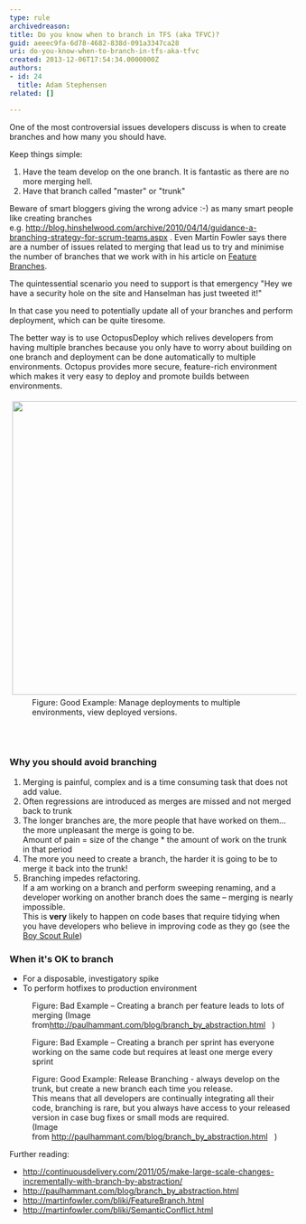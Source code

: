 ```yaml
---
type: rule
archivedreason: 
title: Do you know when to branch in TFS (aka TFVC)?
guid: aeeec9fa-6d78-4682-838d-091a3347ca28
uri: do-you-know-when-to-branch-in-tfs-aka-tfvc
created: 2013-12-06T17:54:34.0000000Z
authors:
- id: 24
  title: Adam Stephensen
related: []

---
```



<p>One of the most controversial issues developers discuss is when to create branches and how many you should have.</p><p>Keep things simple&#58;</p><ol><li>Have the team develop on the one branch. It is fantastic as there are no more merging hell.</li><li>Have that branch called &quot;master&quot; or &quot;trunk&quot;</li></ol><p>Beware of smart bloggers giving the wrong advice &#58;-) as many smart people like creating branches e.g.&#160;<a href="http&#58;//blog.hinshelwood.com/archive/2010/04/14/guidance-a-branching-strategy-for-scrum-teams.aspx"><span class="s2">http&#58;//blog.hinshelwood.com/archive/2010/04/14/guidance-a-branching-strategy-for-scrum-teams.aspx</span></a> 
   <img title="You are now leaving SSW" src="/Style%20Library/SSWStyles/CoreImages/external.gif" alt="" />. Even Martin Fowler says there are a number of issues related to merging that lead us to try and minimise the number of branches that we work with in his article on 
   <a href="http&#58;//martinfowler.com/bliki/FeatureBranch.html">Feature Branches</a>.</p><p>The quintessential scenario you need to support is that emergency &quot;Hey we have a security hole on the site and Hanselman has just tweeted it!&quot;</p><p>In that case you need to potentially update all of your branches and perform deployment, which can be quite tiresome.</p><p>The better way is to use OctopusDeploy which relives developers from having multiple branches because you only have to worry about building on one branch and deployment can be done automatically to multiple environments. Octopus provides more secure, feature-rich environment which makes it very easy to deploy and promote builds between environments.</p><dl class="goodImage"><dt>
      <img src="/TFS/RulesToBetterBranchingAndBuilds/SiteAssets/Pages/when-to-branch/2014-10-11_18-54-00.png" alt="" style="margin&#58;5px;width&#58;520px;" />
   </dt><dd>Figure&#58; Good Example&#58; Manage deployments to multiple environments, view deployed versions.</dd></dl>
<br><excerpt class='endintro'></excerpt><br>
<h3>Why you should avoid branching</h3>
<ol><li>Merging is painful, complex and is a time consuming task that does not add value.</li><li>Often regressions are introduced as merges are missed and not merged back to trunk</li><li>The longer branches are, the more people that have worked on them... the more unpleasant the merge is going to be.<br> Amount of pain = size of the change * the amount of work on the trunk in that period</li><li>The more you need to create a branch, the harder it is going to be to merge it back into the trunk!</li><li>Branching impedes refactoring.<br> If a am working on a branch and perform sweeping renaming, and a developer working on another branch does the same – merging is nearly impossible.<br> This is 
      <strong>very</strong> likely to happen on code bases that require tidying when you have developers who believe in improving code as they go (see the 
      <a href="http&#58;//www.ssw.com.au/ssw/standards/Rules/RulestoBetterCode.aspx#BoyscoutRule">Boy Scout Rule</a>)</li></ol><h3>When&#160;it's OK to&#160;branch</h3><ul><li>For a disposable, investigatory spike</li><li>To perform hotfixes to production environment</li></ul><dl class="badImage"><dt>
      <img src="/TFS/RulesToBetterBranchingAndBuilds/PublishingImages/branch-bad.jpg" alt="" />
   </dt><dd>Figure&#58; Bad Example – Creating a branch per feature leads to lots of merging (Image from<a href="http&#58;//paulhammant.com/blog/branch_by_abstraction.html"><span class="s2">http&#58;//paulhammant.com/blog/branch_by_abstraction.html</span></a> <img title="You are now leaving SSW" src="/Style%20Library/SSWStyles/CoreImages/external.gif" alt="" /> <img title="You are now leaving SSW" src="/Style%20Library/SSWStyles/CoreImages/external.gif" alt="" /> <img title="You are now leaving SSW" src="/Style%20Library/SSWStyles/CoreImages/external.gif" alt="" />)</dd></dl><dl class="badImage"><dt>
      <img src="/TFS/RulesToBetterBranchingAndBuilds/PublishingImages/branch-bad-2.jpg" alt="" />
   </dt><dd>Figure&#58; Bad Example – Creating a branch per sprint has everyone working on the same code but requires at least one merge every sprint</dd></dl><dl class="goodImage"><dt>
      <img src="/TFS/RulesToBetterBranchingAndBuilds/PublishingImages/branch-good.jpg" alt="" />
   </dt><dd>Figure&#58; Good Example&#58; Release Branching - always develop on the trunk, but create a new branch each time you release.&#160;<br>This means th​at all developers are continually integrating all their code, branching is rare, but you always have access to your released version in case bug fixes or small mods are required.<br>(Image from&#160;<a href="http&#58;//paulhammant.com/blog/branch_by_abstraction.html"><span class="s2">http&#58;//paulhammant.com/blog/branch_by_abstraction.html</span></a> <img title="You are now leaving SSW" src="/Style%20Library/SSWStyles/CoreImages/external.gif" alt="" /> <img title="You are now leaving SSW" src="/Style%20Library/SSWStyles/CoreImages/external.gif" alt="" /> <img title="You are now leaving SSW" src="/Style%20Library/SSWStyles/CoreImages/external.gif" alt="" />)</dd></dl><p>Further reading&#58;</p><ul><li>
      <a href="http&#58;//continuousdelivery.com/2011/05/make-large-scale-changes-incrementally-with-branch-by-abstraction/">http&#58;//continuousdelivery.com/2011/05/make-large-scale-changes-incrementally-with-branch-by-abstraction/</a> <img title="You are now leaving SSW" src="/Style%20Library/SSWStyles/CoreImages/external.gif" alt="" /> <img title="You are now leaving SSW" src="/Style%20Library/SSWStyles/CoreImages/external.gif" alt="" /> <img title="You are now leaving SSW" src="/Style%20Library/SSWStyles/CoreImages/external.gif" alt="" /></li><li>
      <a href="http&#58;//paulhammant.com/blog/branch_by_abstraction.html">http&#58;//paulhammant.com/blog/branch_by_abstraction.html</a> <img title="You are now leaving SSW" src="/Style%20Library/SSWStyles/CoreImages/external.gif" alt="" /> <img title="You are now leaving SSW" src="/Style%20Library/SSWStyles/CoreImages/external.gif" alt="" /> <img title="You are now leaving SSW" src="/Style%20Library/SSWStyles/CoreImages/external.gif" alt="" /></li><li>
      <a href="http&#58;//martinfowler.com/bliki/FeatureBranch.html">http&#58;//martinfowler.com/bliki/FeatureBranch.html</a> <img title="You are now leaving SSW" src="/Style%20Library/SSWStyles/CoreImages/external.gif" alt="" /> <img title="You are now leaving SSW" src="/Style%20Library/SSWStyles/CoreImages/external.gif" alt="" /> <img title="You are now leaving SSW" src="/Style%20Library/SSWStyles/CoreImages/external.gif" alt="" /></li><li>
      <a href="http&#58;//martinfowler.com/bliki/SemanticConflict.html">http&#58;//martinfowler.com/bliki/SemanticConflict.html</a> <img title="You are now leaving SSW" src="/Style%20Library/SSWStyles/CoreImages/external.gif" alt="" /> <img title="You are now leaving SSW" src="/Style%20Library/SSWStyles/CoreImages/external.gif" alt="" /> <img title="You are now leaving SSW" src="/Style%20Library/SSWStyles/CoreImages/external.gif" alt="" /></li></ul>


